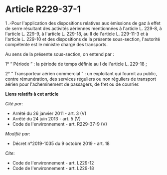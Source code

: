 # Article R229-37-1

1 .-Pour l'application des dispositions relatives aux émissions de gaz à effet de serre résultant des activités aériennes
mentionnées à l'article L. 229-8, à l'article L. 229-9, à l'article L. 229-18, au II de l'article L. 229-11-3 et à l'article
L. 229-10 et des dispositions de la présente sous-section, l'autorité compétente est le ministre chargé des transports.

Au sens de la présente sous-section, on entend par :

1° “ Période ” : la période de temps définie au I de l'article L. 229-18 ;

2° “ Transporteur aérien commercial ” : un exploitant qui fournit au public, contre rémunération, des services réguliers ou
non réguliers de transport aérien pour l'acheminement de passagers, de fret ou de courrier.

**Liens relatifs à cet article**

_Cité par_:

  - Arrêté du 26 janvier 2011 - art. 3 (V)
  - Arrêté du 24 juin 2013 - art. 5 (V)
  - Code de l'environnement - art. R229-37-9 (V)

_Modifié par_:

  - Décret n°2019-1035 du 9 octobre 2019 - art. 18

_Cite_:

  - Code de l'environnement - art. L229-12
  - Code de l'environnement - art. L229-18
